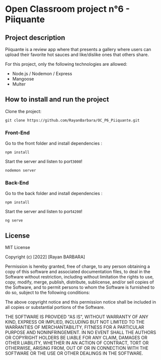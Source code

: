 # Open Classroom project n°6 - Piiquante

## Project description
Piiquante is a review app where that presents a gallery where users can upload their favorite hot sauces and like/dislike ones that others share. 

For this project, only the following technologies are allowed:

- Node.js / Nodemon / Express
- Mangoose
- Multer

## How to install and run the project

Clone the project:
```terminal
git clone https://github.com/RayanBarbara/OC_P6_Piiquante.git
```
### Front-End

Go to the front folder and install dependencies :
```terminal
npm install
```

Start the server and listen to port```3000```!
```terminal
nodemon server
```

### Back-End

Go to the back folder and install dependencies :
```terminal
npm install
```

Start the server and listen to port```4200```!
```terminal
ng serve
```

## License

MIT License

Copyright (c) [2022] [Rayan BARBARA]

Permission is hereby granted, free of charge, to any person obtaining a copy
of this software and associated documentation files, to deal
in the Software without restriction, including without limitation the rights
to use, copy, modify, merge, publish, distribute, sublicense, and/or sell
copies of the Software, and to permit persons to whom the Software is
furnished to do so, subject to the following conditions:

The above copyright notice and this permission notice shall be included in all
copies or substantial portions of the Software.

THE SOFTWARE IS PROVIDED "AS IS", WITHOUT WARRANTY OF ANY KIND, EXPRESS OR
IMPLIED, INCLUDING BUT NOT LIMITED TO THE WARRANTIES OF MERCHANTABILITY,
FITNESS FOR A PARTICULAR PURPOSE AND NONINFRINGEMENT. IN NO EVENT SHALL THE
AUTHORS OR COPYRIGHT HOLDERS BE LIABLE FOR ANY CLAIM, DAMAGES OR OTHER
LIABILITY, WHETHER IN AN ACTION OF CONTRACT, TORT OR OTHERWISE, ARISING FROM,
OUT OF OR IN CONNECTION WITH THE SOFTWARE OR THE USE OR OTHER DEALINGS IN THE
SOFTWARE.
